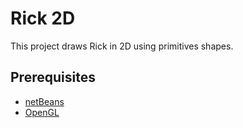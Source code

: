 # Rick 2D
This project draws Rick in 2D using primitives shapes.

## Prerequisites 
* [netBeans](https://netbeans.org/downloads/8.2/)
* [OpenGL](http://plugins.netbeans.org/plugin/51215/open-gl)
